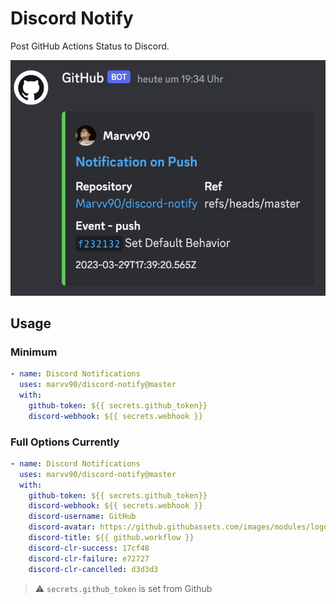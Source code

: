 # Discord Notify #

Post GitHub Actions Status to Discord.

![Example Picture](https://github.com/Marvv90/discord-notify/blob/master/screenshots/example.png "Example Picture")

## Usage

### Minimum

```yaml
- name: Discord Notifications
  uses: marvv90/discord-notify@master
  with:
    github-token: ${{ secrets.github_token}}
    discord-webhook: ${{ secrets.webhook }}
```

### Full Options Currently

```yaml
- name: Discord Notifications
  uses: marvv90/discord-notify@master
  with:
    github-token: ${{ secrets.github_token}}
    discord-webhook: ${{ secrets.webhook }}
    discord-username: GitHub
    discord-avatar: https://github.githubassets.com/images/modules/logos_page/GitHub-Mark.png
    discord-title: ${{ github.workflow }}
    discord-clr-success: 17cf48
    discord-clr-failure: e72727
    discord-clr-cancelled: d3d3d3
```

> :warning: `secrets.github_token` is set from Github
